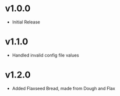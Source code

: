 # v1.0.0
- Initial Release

# v1.1.0
- Handled invalid config file values

# v1.2.0
- Added Flaxseed Bread, made from Dough and Flax